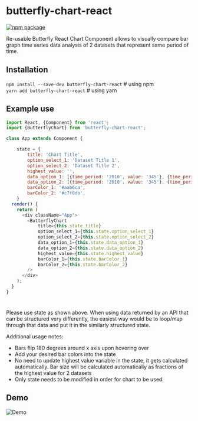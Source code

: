 # butterfly-chart-react

[![npm package][npm-badge]][npm]

[npm-badge]: https://img.shields.io/npm/v/npm-package.png?style=flat-square
[npm]: https://www.npmjs.org/package/npm-package

Re-usable Butterfly React Chart Component allows to visually compare bar graph time series data analysis of 2 datasets that represent same period of time.  

## Installation  

`npm install --save-dev butterfly-chart-react` # using npm   
`yarn add butterfly-chart-react`               # using yarn

## Example use  

```javascript
import React, {Component} from 'react';
import {ButterflyChart} from 'butterfly-chart-react';  

class App extends Component {

    state = { 
        title: 'Chart Title',
        option_select_1: 'Dataset Title 1',
        option_select_2: 'Dataset Title 2',
        highest_value: '',
        data_option_1: [{time_period: '2010', value: '345'}, {time_period: '2011', value: '650'}],
        data_option_2: [{time_period: '2010', value: '345'}, {time_period: '2011', value: '650'}],
        barColor_1: '#aab6ca',
        barColor_2: '#c7f0db',
    }
  render() {
    return (
      <div className="App">
        <ButterflyChart 
            title={this.state.title}
            option_select_1={this.state.option_select_1}
            option_select_2={this.state.option_select_2}
            data_option_1={this.state.data_option_1}
            data_option_2={this.state.data_option_2}
            highest_value={this.state.highest_value}
            barColor_1={this.state.barColor_1}
            barColor_2={this.state.barColor_2}                            
        />
      </div>
    );
  }
}
```  

#   
Please use state as shown above. When using data returned by an API that can be structured very differently, the easiest way would be to loop/map through that data and put it in the similarly structured state.

Additional usage notes:
 - Bars flip 180 degrees around x axis upon hovering over
 - Add your desired bar colors into the state
 - No need to update highest value variable in the state, it gets calculated automatically. Bar size will be calculated automatically as fractions of the highest value for 2 datasets
 - Only state needs to be modified in order for chart to be used.


## Demo   
![Demo](https://media.giphy.com/media/kDfxLXRQuG28XHy11o/giphy.gif)
